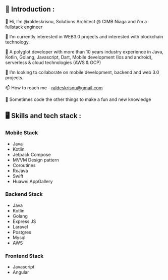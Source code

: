 ## 👨 Introduction :

👋 Hi, I’m @raldeskrisnu, Solutions Architect @ CIMB Niaga and i'm a fullstack engineer

🌱 I’m currently interested in WEB3.0 projects and interested with blockchain technology.

👀 A polyglot developer with more than 10 years industry experience in Java, Kotlin, Golang, Javascript, Dart, Mobile development (Ios and android), serverless & cloud technologies (AWS & GCP)

💞️ I’m looking to collaborate on mobile development, backend and web 3.0 projects.

📫 How to reach me - raldeskrisnu@gmail.com

:love_you_gesture: Sometimes code the other things to make a fun and new knowledge

## 🖥 Skills and tech stack :
### Mobile Stack
- Java
- Kotlin
- Jetpack Compose
- MVVM Design pattern
- Coroutines
- RxJava
- Swift
- Huawei AppGallery

### Backend Stack
- Java
- Kotlin
- Golang
- Express JS
- Laravel
- Postgres
- Mysql
- AWS

### Frontend Stack
- Javascript
- Angular
